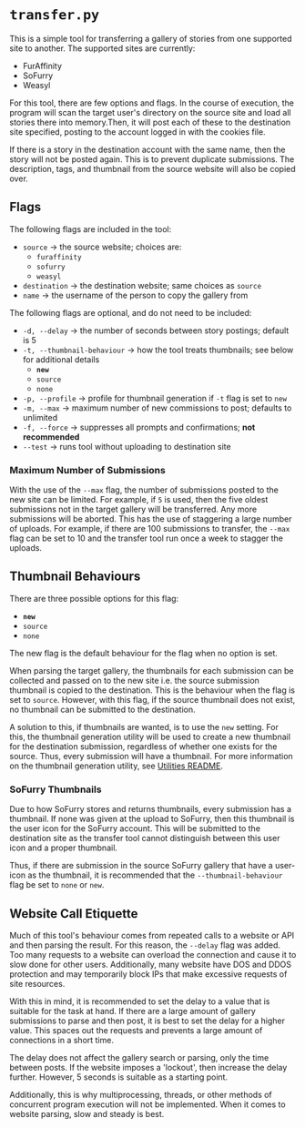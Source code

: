 # `transfer.py`
This is a simple tool for transferring a gallery of stories from one supported site to another. The supported sites are currently:

- FurAffinity
- SoFurry
- Weasyl

For this tool, there are few options and flags. In the course of execution, the program will scan the target user's directory on the source site and load all stories there into memory.Then, it will post each of these to the destination site specified, posting to the account logged in with the cookies file.

If there is a story in the destination account with the same name, then the story will not be posted again. This is to prevent duplicate submissions. The description, tags, and thumbnail from the source website will also be copied over.

## Flags
The following flags are included in the tool:

- `source` -> the source website; choices are:
    - `furaffinity`
    - `sofurry`
    - `weasyl`
- `destination` -> the destination website; same choices as `source`
- `name` -> the username of the person to copy the gallery from

The following flags are optional, and do not need to be included:

- `-d, --delay` -> the number of seconds between story postings; default is 5
- `-t, --thumbnail-behaviour` -> how the tool treats thumbnails; see below for additional details
    - **`new`**
    - `source`
    - `none`
- `-p, --profile` -> profile for thumbnail generation if `-t` flag is set to `new`
- `-m, --max` -> maximum number of new commissions to post; defaults to unlimited
- `-f, --force` -> suppresses all prompts and confirmations; **not recommended**
- `--test` -> runs tool without uploading to destination site

### Maximum Number of Submissions
With the use of the `--max` flag, the number of submissions posted to the new site can be limited. For example, if `5` is used, then the five oldest submissions not in the target gallery will be transferred. Any more submissions will be aborted. This has the use of staggering a large number of uploads. For example, if there are 100 submissions to transfer, the `--max` flag can be set to 10 and the transfer tool run once a week to stagger the uploads.

## Thumbnail Behaviours
There are three possible options for this flag:

- **`new`**
- `source`
- `none`

The new flag is the default behaviour for the flag when no option is set.

When parsing the target gallery, the thumbnails for each submission can be collected and passed on to the new site i.e. the source submission thumbnail is copied to the destination. This is the behaviour when the flag is set to `source`. However, with this flag, if the source thumbnail does not exist, no thumbnail can be submitted to the destination.

A solution to this, if thumbnails are wanted, is to use the `new` setting. For this, the thumbnail generation utility will be used to create a new thumbnail for the destination submission, regardless of whether one exists for the source. Thus, every submission will have a thumbnail. For more information on the thumbnail generation utility, see [Utilities README](UTILITIESREADME.MD).

### SoFurry Thumbnails
Due to how SoFurry stores and returns thumbnails, every submission has a thumbnail. If none was given at the upload to SoFurry, then this thumbnail is the user icon for the SoFurry account. This will be submitted to the destination site as the transfer tool cannot distinguish between this user icon and a proper thumbnail.

Thus, if there are submission in the source SoFurry gallery that have a user-icon as the thumbnail, it is recommended that the `--thumbnail-behaviour` flag be set to `none` or `new`.

## Website Call Etiquette
Much of this tool's behaviour comes from repeated calls to a website or API and then parsing the result. For this reason, the `--delay` flag was added. Too many requests to a website can overload the connection and cause it to slow done for other users. Additionally, many website have DOS and DDOS protection and may temporarily block IPs that make excessive requests of site resources.

With this in mind, it is recommended to set the delay to a value that is suitable for the task at hand. If there are a large amount of gallery submissions to parse and then post, it is best to set the delay for a higher value. This spaces out the requests and prevents a large amount of connections in a short time.

The delay does not affect the gallery search or parsing, only the time between posts. If the website imposes a 'lockout', then increase the delay further. However, 5 seconds is suitable as a starting point.

Additionally, this is why multiprocessing, threads, or other methods of concurrent program execution will not be implemented. When it comes to website parsing, slow and steady is best.